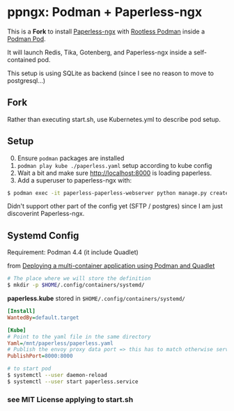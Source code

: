 # ppngx: Podman + Paperless-ngx

This is a **Fork** to install [Paperless-ngx](https://github.com/paperless-ngx/paperless-ngx) with [Rootless Podman](https://github.com/containers/podman/blob/main/docs/tutorials/rootless_tutorial.md) inside a [Podman Pod](https://docs.podman.io/en/latest/markdown/podman-pod.1.html).

It will launch Redis, Tika, Gotenberg, and Paperless-ngx inside a self-contained pod.

This setup is using SQLite as backend (since I see no reason to move to postgresql...)

## Fork

Rather than executing start.sh, use Kubernetes.yml to describe pod setup.

## Setup

0. Ensure `podman` packages are installed
1. `podman play kube ./paperless.yaml`    setup according to kube config
2.  Wait a bit and make sure <http://localhost:8000> is loading paperless.
3. Add a superuser to paperless-ngx with:

```bash
$ podman exec -it paperless-paperless-webserver python manage.py createsuperuser
```

Didn't support other part of the config yet (SFTP / postgres) since I am just discoverint Paperless-ngx.

## Systemd Config

Requirement: Podman 4.4 (it include Quadlet)

from [Deploying a multi-container application using Podman and Quadlet](https://www.redhat.com/sysadmin/multi-container-application-podman-quadlet)

```bash
# The place where we will store the definition
$ mkdir -p $HOME/.config/containers/systemd/
```

**paperless.kube** stored in `$HOME/.config/containers/systemd/`
```ini
[Install]
WantedBy=default.target

[Kube]
# Point to the yaml file in the same directory
Yaml=/mnt/paperless/paperless.yaml
# Publish the envoy proxy data port => this has to match otherwise service won't start
PublishPort=8000:8000
```

```bash
# to start pod
$ systemctl --user daemon-reload
$ systemctl --user start paperless.service
```


### see MIT License applying to start.sh

